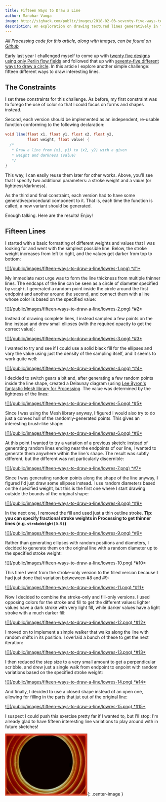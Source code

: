 ```yaml
---
title: Fifteen Ways to Draw a Line
author: Manohar Vanga
image: http://sighack.com/public/images/2018-02-03-seventy-five-ways-to-draw-a-circle/circle-44.png
description: An exploration on drawing textured lines generatively in fifteen different ways.
---
```


*All Processing code for this article, along with images, can be found [on Github](https://github.com/sighack/fifteen-lines)*

Early last year I challenged myself to come up with [twenty five designs using only
Perlin flow fields](getting-creative-with-perlin-noise-fields) and followed that up
with [seventy-five different ways to draw a circle](seventy-five-ways-to-draw-a-circle).
In this article I explore another simple challenge: fifteen different ways to
draw interesting lines.

## The Constraints 

I set three constraints for this challenge. As before, my first constraint was to
forego the use of color so that I could focus on forms and shapes instead.

Second, each version should be implemented as an independent, re-usable
function conforming to the following declaration:
```java
void line(float x1, float y1, float x2, float y2,
          float weight, float value) {
  /*
   * Draw a line from (x1, y1) to (x2, y2) with a given
   * weight and darkness (value)
   */
}
```
This way, I can easily reuse them later for other works. Above, you'll see that I
specify two additional parameters: a stroke weight and a _value_ (or lightness/darkness).

As the third and final constraint, each version had to have some
generative/procedural component to it. That is, each time the function is called,
a new variant should be generated.

Enough talking. Here are the results! Enjoy!

## Fifteen Lines

I started with a basic formatting of different weights and values that I was looking for
and went with the simplest possible line. Below, the stroke weight increases from left
to right, and the values get darker from top to bottom:

<a href="/public/images/fifteen-ways-to-draw-a-line/highres-1.png" target="_blank">
![](/public/images/fifteen-ways-to-draw-a-line/lowres-1.png)
*#1*
</a>

My immediate next urge was to form the line thickness from multiple thinner lines. The
endcaps of the line can be seen as a circle of diameter specified by `weight`.
I generated a random point inside the circle around the first endpoint and
another around the second, and connect them with a line whose color is based on
the specified value:

<a href="/public/images/fifteen-ways-to-draw-a-line/highres-2.png" target="_blank">
![](/public/images/fifteen-ways-to-draw-a-line/lowres-2.png)
*#2*
</a>

Instead of drawing complete lines, I instead sampled a few points on the line instead
and drew small ellipses (with the required opacity to get the correct value):

<a href="/public/images/fifteen-ways-to-draw-a-line/highres-3.png" target="_blank">
![](/public/images/fifteen-ways-to-draw-a-line/lowres-3.png)
*#3*
</a>

I wanted to try and see if I could use a solid black fill for the ellipses and vary
the value using just the density of the sampling itself, and it seems to work quite
well:

<a href="/public/images/fifteen-ways-to-draw-a-line/highres-4.png" target="_blank">
![](/public/images/fifteen-ways-to-draw-a-line/lowres-4.png)
*#4*
</a>

I decided to switch gears a bit and, after generating a few random points inside the
line shape, created a Delaunay diagram (using [Lee Byron's fantastic Mesh library
for Processing](http://leebyron.com/mesh/). The value was determined by the lightness
of the lines:

<a href="/public/images/fifteen-ways-to-draw-a-line/highres-5.png" target="_blank">
![](/public/images/fifteen-ways-to-draw-a-line/lowres-5.png)
*#5*
</a>

Since I was using the Mesh library anyway, I figured I would also try to do just a
convex hull of the randomly-generated points. This gives an interesting brush-like
shape:

<a href="/public/images/fifteen-ways-to-draw-a-line/highres-6.png" target="_blank">
![](/public/images/fifteen-ways-to-draw-a-line/lowres-6.png)
*#6*
</a>

At this point I wanted to try a variation of a previous sketch: instead of generating
random lines ending near the endpoints of our line, I wanted to generate them anywhere
within the line's shape. The result was subtly different, but the different was not
particularly discernible:

<a href="/public/images/fifteen-ways-to-draw-a-line/highres-7.png" target="_blank">
![](/public/images/fifteen-ways-to-draw-a-line/lowres-7.png)
*#7*
</a>

Since I was generating random points along the shape of the line anyway, I figured I'd
just draw some ellipses instead. I use random diameters based on the specified weight,
but this is the first one where I start drawing outside the bounds of the original shape:

<a href="/public/images/fifteen-ways-to-draw-a-line/highres-8.png" target="_blank">
![](/public/images/fifteen-ways-to-draw-a-line/lowres-8.png)
*#8*
</a>

In the next one, I removed the fill and used just a thin outline stroke. **Tip: you can
specify fractional stroke weights in Processing to get thinner lines (e.g. `strokeWeight(0.5)`)**

<a href="/public/images/fifteen-ways-to-draw-a-line/highres-9.png" target="_blank">
![](/public/images/fifteen-ways-to-draw-a-line/lowres-9.png)
*#9*
</a>

Rather than generating ellipses with random positions and diameters, I decided to generate
them on the original line with a random diameter up to the specified stroke weight:

<a href="/public/images/fifteen-ways-to-draw-a-line/highres-10.png" target="_blank">
![](/public/images/fifteen-ways-to-draw-a-line/lowres-10.png)
*#10*
</a>

This time I went from the stroke-only version to the filled version because I had just
done that variation betweween #8 and #9:

<a href="/public/images/fifteen-ways-to-draw-a-line/highres-11.png" target="_blank">
![](/public/images/fifteen-ways-to-draw-a-line/lowres-11.png)
*#11*
</a>

Now I decided to combine the stroke-only and fill-only versions. I used opposing
colors for the stroke and fill to get the different values: lighter values have a
dark stroke with very light fill, while darker values have a light stroke with a
much darker fill:

<a href="/public/images/fifteen-ways-to-draw-a-line/highres-12.png" target="_blank">
![](/public/images/fifteen-ways-to-draw-a-line/lowres-12.png)
*#12*
</a>

I moved on to implement a simple walker that walks along the line with random shifts
in its position. I overlaid a bunch of these to get the next iteration:

<a href="/public/images/fifteen-ways-to-draw-a-line/highres-13.png" target="_blank">
![](/public/images/fifteen-ways-to-draw-a-line/lowres-13.png)
*#13*
</a>

I then reduced the step size to a very small amount to get a perpendicular scribble,
and drew just a single walk from endpoint to enpoint with random variations based on
the specified stroke weight:

<a href="/public/images/fifteen-ways-to-draw-a-line/highres-14.png" target="_blank">
![](/public/images/fifteen-ways-to-draw-a-line/lowres-14.png)
*#14*
</a>

And finally, I decided to use a closed shape instead of an open one, allowing for filling
in the parts that jut out of the original line:

<a href="/public/images/fifteen-ways-to-draw-a-line/highres-15.png" target="_blank">
![](/public/images/fifteen-ways-to-draw-a-line/lowres-15.png)
*#15*
</a>

I suspect I could push this exercise pretty far if I wanted to, but I'll stop: I'm already
glad to have fifteen interesting line variations to play around with in future sketches!

![](/public/images/end.gif){: .center-image }
